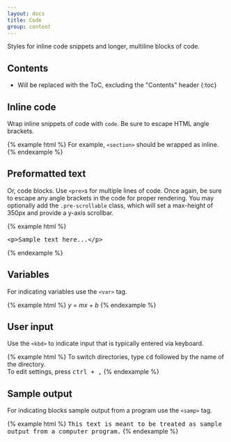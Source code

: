 ```yaml
---
layout: docs
title: Code
group: content
---
```


Styles for inline code snippets and longer, multiline blocks of code.

## Contents

* Will be replaced with the ToC, excluding the "Contents" header
{:toc}

## Inline code

Wrap inline snippets of code with `code`. Be sure to escape HTML angle brackets.

{% example html %}
For example, <code>&lt;section&gt;</code> should be wrapped as inline.
{% endexample %}

## Preformatted text

Or, code blocks. Use `<pre>`s for multiple lines of code. Once again, be sure to escape any angle brackets in the code for proper rendering. You may optionally add the `.pre-scrollable` class, which will set a max-height of 350px and provide a y-axis scrollbar.

{% example html %}
<pre>&lt;p&gt;Sample text here...&lt;/p&gt;</pre>
{% endexample %}

## Variables

For indicating variables use the `<var>` tag.

{% example html %}
<var>y</var> = <var>m</var><var>x</var> + <var>b</var>
{% endexample %}

## User input

Use the `<kbd>` to indicate input that is typically entered via keyboard.

{% example html %}
To switch directories, type <kbd>cd</kbd> followed by the name of the directory.<br>
To edit settings, press <kbd><kbd>ctrl</kbd> + <kbd>,</kbd></kbd>
{% endexample %}

## Sample output

For indicating blocks sample output from a program use the `<samp>` tag.

{% example html %}
<samp>This text is meant to be treated as sample output from a computer program.</samp>
{% endexample %}
